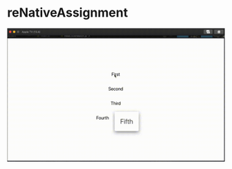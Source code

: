# reNativeAssignment
![](https://github.com/ShubhamSinghRajput21/reNativeAssignment/blob/main/src/assets/Screen%20Recording%202021-04-14%20at%208.46.17%20AM.gif)
